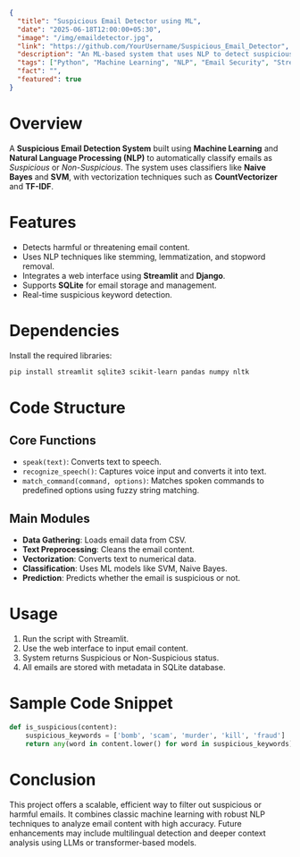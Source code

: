 
```json
{
  "title": "Suspicious Email Detector using ML",
  "date": "2025-06-18T12:00:00+05:30",
  "image": "/img/emaildetector.jpg",
  "link": "https://github.com/YourUsername/Suspicious_Email_Detector",
  "description": "An ML-based system that uses NLP to detect suspicious emails by analyzing content using Naive Bayes, SVM, and vectorization techniques such as TF-IDF.",
  "tags": ["Python", "Machine Learning", "NLP", "Email Security", "Streamlit", "Django"],
  "fact": "",
  "featured": true
}
```

# Overview
A **Suspicious Email Detection System** built using **Machine Learning** and **Natural Language Processing (NLP)** to automatically classify emails as *Suspicious* or *Non-Suspicious*. The system uses classifiers like **Naive Bayes** and **SVM**, with vectorization techniques such as **CountVectorizer** and **TF-IDF**.

# Features
- Detects harmful or threatening email content.
- Uses NLP techniques like stemming, lemmatization, and stopword removal.
- Integrates a web interface using **Streamlit** and **Django**.
- Supports **SQLite** for email storage and management.
- Real-time suspicious keyword detection.

# Dependencies
Install the required libraries:
```sh
pip install streamlit sqlite3 scikit-learn pandas numpy nltk
```

# Code Structure

## Core Functions
- `speak(text)`: Converts text to speech.
- `recognize_speech()`: Captures voice input and converts it into text.
- `match_command(command, options)`: Matches spoken commands to predefined options using fuzzy string matching.

## Main Modules
- **Data Gathering**: Loads email data from CSV.
- **Text Preprocessing**: Cleans the email content.
- **Vectorization**: Converts text to numerical data.
- **Classification**: Uses ML models like SVM, Naive Bayes.
- **Prediction**: Predicts whether the email is suspicious or not.

# Usage
1. Run the script with Streamlit.
2. Use the web interface to input email content.
3. System returns Suspicious or Non-Suspicious status.
4. All emails are stored with metadata in SQLite database.

# Sample Code Snippet
```python
def is_suspicious(content):
    suspicious_keywords = ['bomb', 'scam', 'murder', 'kill', 'fraud']
    return any(word in content.lower() for word in suspicious_keywords)
```

# Conclusion
This project offers a scalable, efficient way to filter out suspicious or harmful emails. It combines classic machine learning with robust NLP techniques to analyze email content with high accuracy. Future enhancements may include multilingual detection and deeper context analysis using LLMs or transformer-based models.
